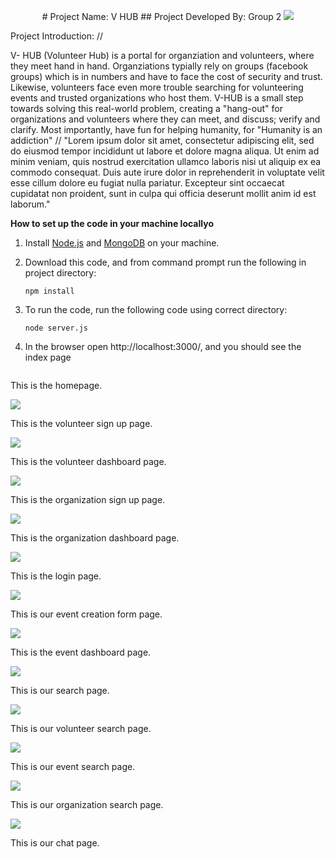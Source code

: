 <p align = "center">
# Project Name: V  HUB
## Project Developed By: Group 2
<img src = "https://github.com/iub-cse-shq/v-hub/blob/master/public/images/logo.png">
</p>
Project Introduction:
//

V- HUB (Volunteer Hub) is a portal for organziation and volunteers, where they meet hand in hand. Organziations typially
rely on groups (facebook groups) which is in numbers and have to face the cost of security and trust.
Likewise, volunteers face even more trouble searching for volunteering events and trusted organizations who host them.
V-HUB is a small step towards solving this real-world problem, creating a "hang-out" for organizations and volunteers
where they can meet, and discuss; verify and clarify. Most importantly, have fun for helping humanity, for 
"Humanity is an addiction"
//
"Lorem ipsum dolor sit amet, consectetur adipiscing elit, sed do eiusmod tempor incididunt ut labore et dolore magna aliqua. Ut enim ad minim veniam, quis nostrud exercitation ullamco laboris nisi ut aliquip ex ea commodo consequat. Duis aute irure dolor in reprehenderit in voluptate velit esse cillum dolore eu fugiat nulla pariatur. Excepteur sint occaecat cupidatat non proident, sunt in culpa qui officia deserunt mollit anim id est laborum."


**How to set up the code in your machine locallyo**

1. Install [Node.js](https://nodejs.org/en/download/) and [MongoDB](https://www.mongodb.com/download-center?jmp=nav) on your machine.

2. Download this code, and from command prompt run the following in project directory:

   `npm install`


3. To run the code, run the following code using correct directory:

    `node server.js`

    
4. In the browser open http://localhost:3000/, and you should see the index page


<img src = "">

This is the homepage.

<img src = "https://github.com/iub-cse-shq/v-hub/blob/master/public/images/readme%20images/v_signup.png">

This is the volunteer sign up page.

<img src = "https://github.com/iub-cse-shq/v-hub/blob/master/public/images/readme%20images/v_dash.png">

This is the volunteer dashboard page.

<img src = "https://github.com/iub-cse-shq/v-hub/blob/master/public/images/readme%20images/o_signup.png">

This is the organization sign up page.

<img src = "https://github.com/iub-cse-shq/v-hub/blob/master/public/images/readme%20images/o_dash.png">

This is the organization dashboard page.

<img src = "https://github.com/iub-cse-shq/v-hub/blob/master/public/images/readme%20images/login.png">

This is the login page.

<img src = "https://github.com/iub-cse-shq/v-hub/blob/master/public/images/readme%20images/c_event.png">

This is our event creation form page.

<img src = "https://github.com/iub-cse-shq/v-hub/blob/master/public/images/readme%20images/e_dash.png">

This is the event dashboard page.

<img src = "https://github.com/iub-cse-shq/v-hub/blob/master/public/images/readme%20images/search.png">

This is our search page.

<img src = "https://github.com/iub-cse-shq/v-hub/blob/master/public/images/readme%20images/s_vol.png">

This is our volunteer search page.

<img src = "https://github.com/iub-cse-shq/v-hub/blob/master/public/images/readme%20images/s_evt.png">

This is our event search page.

<img src = "https://github.com/iub-cse-shq/v-hub/blob/master/public/images/readme%20images/s_org.png">

This is our organization search page.

<img src = "https://github.com/iub-cse-shq/v-hub/blob/master/public/images/readme%20images/chat.png">

This is our chat page.